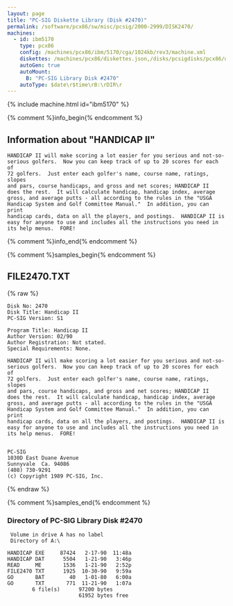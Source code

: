 ```yaml
---
layout: page
title: "PC-SIG Diskette Library (Disk #2470)"
permalink: /software/pcx86/sw/misc/pcsig/2000-2999/DISK2470/
machines:
  - id: ibm5170
    type: pcx86
    config: /machines/pcx86/ibm/5170/cga/1024kb/rev3/machine.xml
    diskettes: /machines/pcx86/diskettes.json,/disks/pcsigdisks/pcx86/diskettes.json
    autoGen: true
    autoMount:
      B: "PC-SIG Library Disk #2470"
    autoType: $date\r$time\rB:\rDIR\r
---
```


{% include machine.html id="ibm5170" %}

{% comment %}info_begin{% endcomment %}

## Information about "HANDICAP II"

    HANDICAP II will make scoring a lot easier for you serious and not-so-
    serious golfers.  Now you can keep track of up to 20 scores for each of
    72 golfers.  Just enter each golfer's name, course name, ratings, slopes
    and pars, course handicaps, and gross and net scores; HANDICAP II
    does the rest.  It will calculate handicap, handicap index, average
    gross, and average putts - all according to the rules in the "USGA
    Handicap System and Golf Committee Manual."  In addition, you can print
    handicap cards, data on all the players, and postings.  HANDICAP II is
    easy for anyone to use and includes all the instructions you need in
    its help menus.  FORE!
{% comment %}info_end{% endcomment %}

{% comment %}samples_begin{% endcomment %}

## FILE2470.TXT

{% raw %}
```
Disk No: 2470                                                           
Disk Title: Handicap II                                                 
PC-SIG Version: S1                                                      
                                                                        
Program Title: Handicap II                                              
Author Version: 02/90                                                   
Author Registration: Not stated.                                        
Special Requirements: None.                                             
                                                                        
HANDICAP II will make scoring a lot easier for you serious and not-so-  
serious golfers.  Now you can keep track of up to 20 scores for each of 
72 golfers.  Just enter each golfer's name, course name, ratings, slopes
and pars, course handicaps, and gross and net scores; HANDICAP II       
does the rest.  It will calculate handicap, handicap index, average     
gross, and average putts - all according to the rules in the "USGA      
Handicap System and Golf Committee Manual."  In addition, you can print 
handicap cards, data on all the players, and postings.  HANDICAP II is  
easy for anyone to use and includes all the instructions you need in    
its help menus.  FORE!                                                  
                                                                        
                                                                        
PC-SIG                                                                  
1030D East Duane Avenue                                                 
Sunnyvale  Ca. 94086                                                    
(408) 730-9291                                                          
(c) Copyright 1989 PC-SIG, Inc.                                         
```
{% endraw %}

{% comment %}samples_end{% endcomment %}

### Directory of PC-SIG Library Disk #2470

     Volume in drive A has no label
     Directory of A:\

    HANDICAP EXE     87424   2-17-90  11:48a
    HANDICAP DAT      5504   1-21-90   3:46p
    READ     ME       1536   1-21-90   2:52p
    FILE2470 TXT      1925  10-30-90   9:59a
    GO       BAT        40   1-01-80   6:00a
    GO       TXT       771  11-21-90   1:07a
            6 file(s)      97200 bytes
                           61952 bytes free
